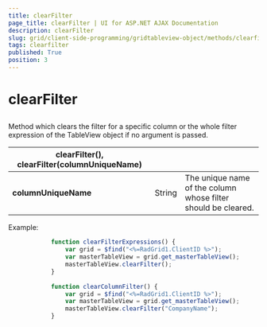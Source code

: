 ```yaml
---
title: clearFilter
page_title: clearFilter | UI for ASP.NET AJAX Documentation
description: clearFilter
slug: grid/client-side-programming/gridtableview-object/methods/clearfilter
tags: clearfilter
published: True
position: 3
---
```


# clearFilter



## 

Method which clears the filter for a specific column or the whole filter expression of the TableView object if no argument is passed.


|  __clearFilter(), clearFilter(columnUniqueName)__  |  |  |
| ------ | ------ | ------ |
| __columnUniqueName__ |String|The unique name of the column whose filter should be cleared.|

Example:

````JavaScript
	        function clearFilterExpressions() {
	            var grid = $find("<%=RadGrid1.ClientID %>");
	            var masterTableView = grid.get_masterTableView();
	            masterTableView.clearFilter();
	        }
	
	        function clearColumnFilter() {
	            var grid = $find("<%=RadGrid1.ClientID %>");
	            var masterTableView = grid.get_masterTableView();
	            masterTableView.clearFilter("CompanyName");
	        }
````


